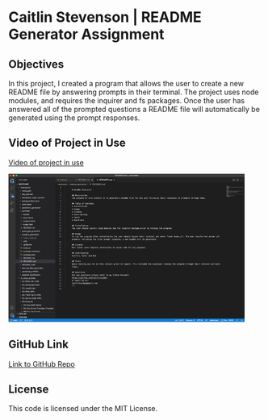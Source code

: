 # Caitlin Stevenson | README Generator Assignment

## Objectives

In this project, I created a program that allows the user to create a new README file by answering prompts in their terminal. The project uses node modules, and requires the inquirer and fs packages. Once the user has answered all of the prompted questions a README file will automatically be generated using the prompt responses. 

## Video of Project in Use

[Video of project in use](https://drive.google.com/file/d/12t-_046L51kX2fdCzBY-8WAsYutmhAcJ/view?usp=sharing)

![ ](./images/readme2_image.png)

## GitHub Link

[Link to GitHub Repo](https://github.com/caitlinscodes/readme_generator)

## License

This code is licensed under the MIT License.